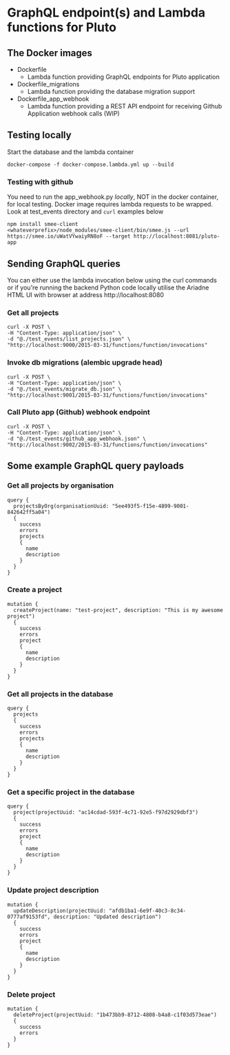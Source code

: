 # GraphQL endpoint(s) and Lambda functions for Pluto

## The Docker images
- Dockerfile
  - Lambda function providing GraphQL endpoints for Pluto application
- Dockerfile_migrations
  - Lambda function providing the database migration support
- Dockerfile_app_webhook
  - Lambda function providing a REST API endpoint for receiving Github Application webhook calls (WIP)


## Testing locally

Start the database and the lambda container

```docker-compose -f docker-compose.lambda.yml up --build```


### Testing with github
You need to run the app_webhook.py _locally_, NOT in the docker container, for local testing. Docker image requires 
lambda requests to be wrapped. Look at test_events directory and `curl` examples below

```
npm install smee-client
<whateverprefix>/node_modules/smee-client/bin/smee.js --url https://smee.io/uWatVYwaiyRN8oF --target http://localhost:8081/pluto-app
```

## Sending GraphQL queries

You can either use the lambda invocation below using the curl commands or if you're running the backend Python code
locally utilise the Ariadne HTML UI with browser at address http://localhost:8080

### Get all projects
```
curl -X POST \
-H "Content-Type: application/json" \
-d "@./test_events/list_projects.json" \
"http://localhost:9000/2015-03-31/functions/function/invocations"
```

### Invoke db migrations (alembic upgrade head)
```
curl -X POST \
-H "Content-Type: application/json" \
-d "@./test_events/migrate_db.json" \
"http://localhost:9001/2015-03-31/functions/function/invocations"
```

### Call Pluto app (Github) webhook endpoint
```
curl -X POST \
-H "Content-Type: application/json" \
-d "@./test_events/github_app_webhook.json" \
"http://localhost:9002/2015-03-31/functions/function/invocations"
```

## Some example GraphQL query payloads

### Get all projects by organisation
```
query { 
  projectsByOrg(organisationUuid: "5ee493f5-f15e-4899-9001-842642ff5a04") 
  { 
    success 
    errors 
    projects 
    { 
      name 
      description 
    }
  }
}
```

### Create a project
```
mutation { 
  createProject(name: "test-project", description: "This is my awesome project") 
  {
    success 
    errors 
    project 
    { 
      name 
      description 
    }
  }
}
```

### Get all projects in the database
```
query { 
  projects
  { 
    success 
    errors 
    projects 
    { 
      name 
      description 
    }
  }
}
```

### Get a specific project in the database
```
query { 
  project(projectUuid: "ac14cdad-593f-4c71-92e5-f97d2929dbf3")
  { 
    success 
    errors 
    project 
    { 
      name 
      description 
    }
  }
}
```

### Update project description
```
mutation { 
  updateDescription(projectUuid: "afdb1ba1-6e9f-40c3-8c34-0777af9153fd", description: "Updated description") 
  {
    success 
    errors 
    project 
    { 
      name 
      description 
    }
  }
}

```
### Delete project
```
mutation { 
  deleteProject(projectUuid: "1b473bb9-8712-4808-b4a8-c1f03d573eae") 
  {
    success 
    errors 
  }
}
```
